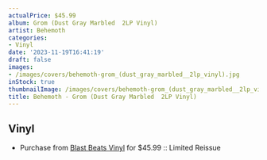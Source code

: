 ```yaml
---
actualPrice: $45.99
album: Grom (Dust Gray Marbled  2LP Vinyl)
artist: Behemoth
categories:
- Vinyl
date: '2023-11-19T16:41:19'
draft: false
images:
- /images/covers/behemoth-grom_(dust_gray_marbled__2lp_vinyl).jpg
inStock: true
thumbnailImage: /images/covers/behemoth-grom_(dust_gray_marbled__2lp_vinyl)-thumb.jpg
title: Behemoth - Grom (Dust Gray Marbled  2LP Vinyl)
---
```


## Vinyl
* Purchase from [Blast Beats Vinyl](https://blastbeatsvinyl.com/products/behemoth-grom) for $45.99 :: Limited Reissue
